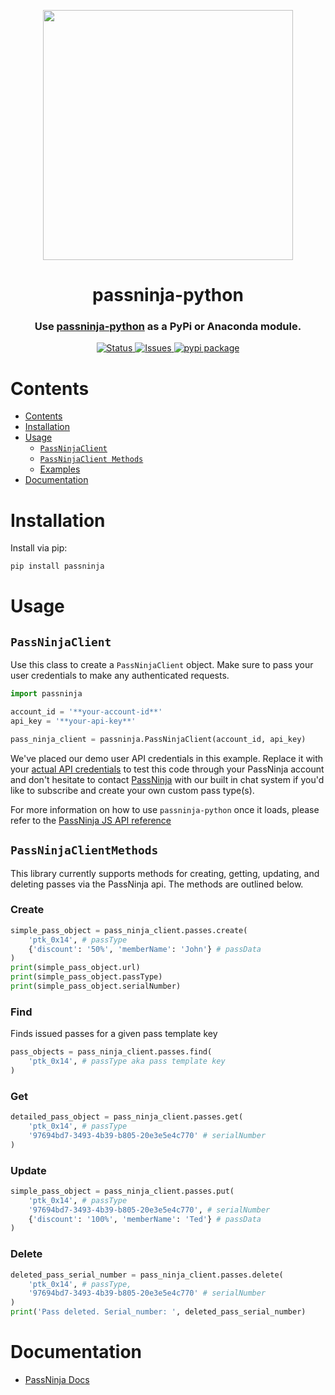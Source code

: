 <p align="center">
    <img width="400px" src=https://user-images.githubusercontent.com/1587270/74537466-25c19e00-4f08-11ea-8cc9-111b6bbf86cc.png>
</p>
<h1 align="center">passninja-python</h1>
<h3 align="center">
Use <a href="https://passninja.com/docs">passninja-python</a> as a PyPi or Anaconda module.</h3>

<div align="center">
    <a href="https://github.com/flomio/passninja-python">
        <img alt="Status" src="https://img.shields.io/badge/status-active-success.svg" />
    </a>
    <a href="https://github.com/flomio/passninja-python/issues">
        <img alt="Issues" src="https://img.shields.io/github/issues/flomio/passninja-cs.svg" />
    </a>
    <a href="https://www.pypi.com/package/@passninja/passninja-python">
        <img alt="pypi package" src="https://img.shields.io/pypi/v/@passninja/passninja-cs.svg?style=flat-square" />
    </a>
</div>

# Contents

- [Contents](#contents)
- [Installation](#installation)
- [Usage](#usage)
  - [`PassNinjaClient`](#passninjaclient)
  - [`PassNinjaClient Methods`](#passninjaclientmethods)
  - [Examples](#examples)
- [Documentation](#documentation)

# Installation

Install via pip:

```sh
pip install passninja
```

# Usage

## `PassNinjaClient`

Use this class to create a `PassNinjaClient` object. Make sure to
pass your user credentials to make any authenticated requests.

```python
import passninja

account_id = '**your-account-id**'
api_key = '**your-api-key**'

pass_ninja_client = passninja.PassNinjaClient(account_id, api_key)
```

We've placed our demo user API credentials in this example. Replace it with your
[actual API credentials](https://passninja.com/auth/profile) to test this code
through your PassNinja account and don't hesitate to contact
[PassNinja](https://passninja.com) with our built in chat system if you'd like
to subscribe and create your own custom pass type(s).

For more information on how to use `passninja-python` once it loads, please refer to
the [PassNinja JS API reference](https://passninja.com/docs/js)

## `PassNinjaClientMethods`

This library currently supports methods for creating, getting, updating, and
deleting passes via the PassNinja api. The methods are outlined below.

### Create

```python
simple_pass_object = pass_ninja_client.passes.create(
    'ptk_0x14', # passType
    {'discount': '50%', 'memberName': 'John'} # passData
)
print(simple_pass_object.url)
print(simple_pass_object.passType)
print(simple_pass_object.serialNumber)
```

### Find

Finds issued passes for a given pass template key

```python
pass_objects = pass_ninja_client.passes.find(
    'ptk_0x14', # passType aka pass template key
)
```

### Get

```python
detailed_pass_object = pass_ninja_client.passes.get(
    'ptk_0x14', # passType
    '97694bd7-3493-4b39-b805-20e3e5e4c770' # serialNumber
)
```

### Update

```python
simple_pass_object = pass_ninja_client.passes.put(
    'ptk_0x14', # passType
    '97694bd7-3493-4b39-b805-20e3e5e4c770', # serialNumber
    {'discount': '100%', 'memberName': 'Ted'} # passData
)
```

### Delete

```python
deleted_pass_serial_number = pass_ninja_client.passes.delete(
    'ptk_0x14', # passType,
    '97694bd7-3493-4b39-b805-20e3e5e4c770' # serialNumber
)
print('Pass deleted. Serial_number: ', deleted_pass_serial_number)
```

# Documentation

- [PassNinja Docs](https://www.passninja.com/documentation)
